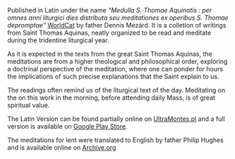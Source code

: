 Published in Latin under the name *"Medulla S. Thomae Aquinatis : per omnes anni liturgici dies distributa seu meditationes ex operibus S. Thomae depromptae"* [WorldCat](https://www.worldcat.org/title/medulla-s-thomae-aquinatis-per-omnes-anni-liturgici-dies-distributa-seu-meditationes-ex-operibus-s-thomae-depromptae/oclc/757887571) by father Dennis Mezárd. It is a colletion of writings from Saint Thomas Aquinas, neatly organized to be read and meditate during the tridentine liturgical year.

As it is expected in the texts from the great Saint Thomas Aquinas, the meditations are from a higher theological and philosophical order, exploring a doctrinal perspective of the meditation, where one can ponder for hours the implications of such precise explanations that the Saint explain to us.

The readings often remind us of the liturgical text of the day. Meditating on the on this work in the morning, before attending daily Mass, is of great spiritual value.

The Latin Version can be found partially online on [UltraMontes.pl](https://www.ultramontes.pl/medulla_s_thomae.htm) and a full version is available on [Google Play Store](https://play.google.com/store/books/details/Denys_Mezard_Medulla_S_Thomae_Aquinatis_per_omnes?id=RJVtb_2KQ_4C).

The meditations for lent were translated to English by father Philip Hughes and is available online on [Archive.org](https://archive.org/stream/meditationsforle00aquiuoft/meditationsforle00aquiuoft_djvu.txt)